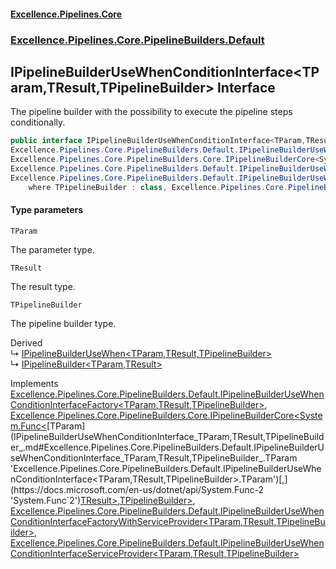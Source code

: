 #### [Excellence.Pipelines.Core](Excellence.Pipelines.md 'Excellence.Pipelines')
### [Excellence.Pipelines.Core.PipelineBuilders.Default](Excellence.Pipelines.md#Excellence.Pipelines.Core.PipelineBuilders.Default 'Excellence.Pipelines.Core.PipelineBuilders.Default')

## IPipelineBuilderUseWhenConditionInterface<TParam,TResult,TPipelineBuilder> Interface

The pipeline builder with the possibility to execute the pipeline steps conditionally.

```csharp
public interface IPipelineBuilderUseWhenConditionInterface<TParam,TResult,TPipelineBuilder> :
Excellence.Pipelines.Core.PipelineBuilders.Default.IPipelineBuilderUseWhenConditionInterfaceFactory<TParam, TResult, TPipelineBuilder>,
Excellence.Pipelines.Core.PipelineBuilders.Core.IPipelineBuilderCore<System.Func<TParam, TResult>, TPipelineBuilder>,
Excellence.Pipelines.Core.PipelineBuilders.Default.IPipelineBuilderUseWhenConditionInterfaceFactoryWithServiceProvider<TParam, TResult, TPipelineBuilder>,
Excellence.Pipelines.Core.PipelineBuilders.Default.IPipelineBuilderUseWhenConditionInterfaceServiceProvider<TParam, TResult, TPipelineBuilder>
    where TPipelineBuilder : class, Excellence.Pipelines.Core.PipelineBuilders.Default.IPipelineBuilderUseWhenConditionInterface<TParam, TResult, TPipelineBuilder>
```
#### Type parameters

<a name='Excellence.Pipelines.Core.PipelineBuilders.Default.IPipelineBuilderUseWhenConditionInterface_TParam,TResult,TPipelineBuilder_.TParam'></a>

`TParam`

The parameter type.

<a name='Excellence.Pipelines.Core.PipelineBuilders.Default.IPipelineBuilderUseWhenConditionInterface_TParam,TResult,TPipelineBuilder_.TResult'></a>

`TResult`

The result type.

<a name='Excellence.Pipelines.Core.PipelineBuilders.Default.IPipelineBuilderUseWhenConditionInterface_TParam,TResult,TPipelineBuilder_.TPipelineBuilder'></a>

`TPipelineBuilder`

The pipeline builder type.

Derived  
&#8627; [IPipelineBuilderUseWhen&lt;TParam,TResult,TPipelineBuilder&gt;](IPipelineBuilderUseWhen_TParam,TResult,TPipelineBuilder_.md 'Excellence.Pipelines.Core.PipelineBuilders.Default.IPipelineBuilderUseWhen<TParam,TResult,TPipelineBuilder>')  
&#8627; [IPipelineBuilder&lt;TParam,TResult&gt;](IPipelineBuilder_TParam,TResult_.md 'Excellence.Pipelines.Core.PipelineBuilders.IPipelineBuilder<TParam,TResult>')

Implements [Excellence.Pipelines.Core.PipelineBuilders.Default.IPipelineBuilderUseWhenConditionInterfaceFactory&lt;](IPipelineBuilderUseWhenConditionInterfaceFactory_TParam,TResult,TPipelineBuilder_.md 'Excellence.Pipelines.Core.PipelineBuilders.Default.IPipelineBuilderUseWhenConditionInterfaceFactory<TParam,TResult,TPipelineBuilder>')[TParam](IPipelineBuilderUseWhenConditionInterface_TParam,TResult,TPipelineBuilder_.md#Excellence.Pipelines.Core.PipelineBuilders.Default.IPipelineBuilderUseWhenConditionInterface_TParam,TResult,TPipelineBuilder_.TParam 'Excellence.Pipelines.Core.PipelineBuilders.Default.IPipelineBuilderUseWhenConditionInterface<TParam,TResult,TPipelineBuilder>.TParam')[,](IPipelineBuilderUseWhenConditionInterfaceFactory_TParam,TResult,TPipelineBuilder_.md 'Excellence.Pipelines.Core.PipelineBuilders.Default.IPipelineBuilderUseWhenConditionInterfaceFactory<TParam,TResult,TPipelineBuilder>')[TResult](IPipelineBuilderUseWhenConditionInterface_TParam,TResult,TPipelineBuilder_.md#Excellence.Pipelines.Core.PipelineBuilders.Default.IPipelineBuilderUseWhenConditionInterface_TParam,TResult,TPipelineBuilder_.TResult 'Excellence.Pipelines.Core.PipelineBuilders.Default.IPipelineBuilderUseWhenConditionInterface<TParam,TResult,TPipelineBuilder>.TResult')[,](IPipelineBuilderUseWhenConditionInterfaceFactory_TParam,TResult,TPipelineBuilder_.md 'Excellence.Pipelines.Core.PipelineBuilders.Default.IPipelineBuilderUseWhenConditionInterfaceFactory<TParam,TResult,TPipelineBuilder>')[TPipelineBuilder](IPipelineBuilderUseWhenConditionInterface_TParam,TResult,TPipelineBuilder_.md#Excellence.Pipelines.Core.PipelineBuilders.Default.IPipelineBuilderUseWhenConditionInterface_TParam,TResult,TPipelineBuilder_.TPipelineBuilder 'Excellence.Pipelines.Core.PipelineBuilders.Default.IPipelineBuilderUseWhenConditionInterface<TParam,TResult,TPipelineBuilder>.TPipelineBuilder')[&gt;](IPipelineBuilderUseWhenConditionInterfaceFactory_TParam,TResult,TPipelineBuilder_.md 'Excellence.Pipelines.Core.PipelineBuilders.Default.IPipelineBuilderUseWhenConditionInterfaceFactory<TParam,TResult,TPipelineBuilder>'), [Excellence.Pipelines.Core.PipelineBuilders.Core.IPipelineBuilderCore&lt;](IPipelineBuilderCore_TPipelineDelegate,TPipelineBuilder_.md 'Excellence.Pipelines.Core.PipelineBuilders.Core.IPipelineBuilderCore<TPipelineDelegate,TPipelineBuilder>')[System.Func&lt;](https://docs.microsoft.com/en-us/dotnet/api/System.Func-2 'System.Func`2')[TParam](IPipelineBuilderUseWhenConditionInterface_TParam,TResult,TPipelineBuilder_.md#Excellence.Pipelines.Core.PipelineBuilders.Default.IPipelineBuilderUseWhenConditionInterface_TParam,TResult,TPipelineBuilder_.TParam 'Excellence.Pipelines.Core.PipelineBuilders.Default.IPipelineBuilderUseWhenConditionInterface<TParam,TResult,TPipelineBuilder>.TParam')[,](https://docs.microsoft.com/en-us/dotnet/api/System.Func-2 'System.Func`2')[TResult](IPipelineBuilderUseWhenConditionInterface_TParam,TResult,TPipelineBuilder_.md#Excellence.Pipelines.Core.PipelineBuilders.Default.IPipelineBuilderUseWhenConditionInterface_TParam,TResult,TPipelineBuilder_.TResult 'Excellence.Pipelines.Core.PipelineBuilders.Default.IPipelineBuilderUseWhenConditionInterface<TParam,TResult,TPipelineBuilder>.TResult')[&gt;](https://docs.microsoft.com/en-us/dotnet/api/System.Func-2 'System.Func`2')[,](IPipelineBuilderCore_TPipelineDelegate,TPipelineBuilder_.md 'Excellence.Pipelines.Core.PipelineBuilders.Core.IPipelineBuilderCore<TPipelineDelegate,TPipelineBuilder>')[TPipelineBuilder](IPipelineBuilderUseWhenConditionInterface_TParam,TResult,TPipelineBuilder_.md#Excellence.Pipelines.Core.PipelineBuilders.Default.IPipelineBuilderUseWhenConditionInterface_TParam,TResult,TPipelineBuilder_.TPipelineBuilder 'Excellence.Pipelines.Core.PipelineBuilders.Default.IPipelineBuilderUseWhenConditionInterface<TParam,TResult,TPipelineBuilder>.TPipelineBuilder')[&gt;](IPipelineBuilderCore_TPipelineDelegate,TPipelineBuilder_.md 'Excellence.Pipelines.Core.PipelineBuilders.Core.IPipelineBuilderCore<TPipelineDelegate,TPipelineBuilder>'), [Excellence.Pipelines.Core.PipelineBuilders.Default.IPipelineBuilderUseWhenConditionInterfaceFactoryWithServiceProvider&lt;](IPipelineBuilderUseWhenConditionInterfaceFactoryWithServiceProvider_TParam,TResult,TPipelineBuilder_.md 'Excellence.Pipelines.Core.PipelineBuilders.Default.IPipelineBuilderUseWhenConditionInterfaceFactoryWithServiceProvider<TParam,TResult,TPipelineBuilder>')[TParam](IPipelineBuilderUseWhenConditionInterface_TParam,TResult,TPipelineBuilder_.md#Excellence.Pipelines.Core.PipelineBuilders.Default.IPipelineBuilderUseWhenConditionInterface_TParam,TResult,TPipelineBuilder_.TParam 'Excellence.Pipelines.Core.PipelineBuilders.Default.IPipelineBuilderUseWhenConditionInterface<TParam,TResult,TPipelineBuilder>.TParam')[,](IPipelineBuilderUseWhenConditionInterfaceFactoryWithServiceProvider_TParam,TResult,TPipelineBuilder_.md 'Excellence.Pipelines.Core.PipelineBuilders.Default.IPipelineBuilderUseWhenConditionInterfaceFactoryWithServiceProvider<TParam,TResult,TPipelineBuilder>')[TResult](IPipelineBuilderUseWhenConditionInterface_TParam,TResult,TPipelineBuilder_.md#Excellence.Pipelines.Core.PipelineBuilders.Default.IPipelineBuilderUseWhenConditionInterface_TParam,TResult,TPipelineBuilder_.TResult 'Excellence.Pipelines.Core.PipelineBuilders.Default.IPipelineBuilderUseWhenConditionInterface<TParam,TResult,TPipelineBuilder>.TResult')[,](IPipelineBuilderUseWhenConditionInterfaceFactoryWithServiceProvider_TParam,TResult,TPipelineBuilder_.md 'Excellence.Pipelines.Core.PipelineBuilders.Default.IPipelineBuilderUseWhenConditionInterfaceFactoryWithServiceProvider<TParam,TResult,TPipelineBuilder>')[TPipelineBuilder](IPipelineBuilderUseWhenConditionInterface_TParam,TResult,TPipelineBuilder_.md#Excellence.Pipelines.Core.PipelineBuilders.Default.IPipelineBuilderUseWhenConditionInterface_TParam,TResult,TPipelineBuilder_.TPipelineBuilder 'Excellence.Pipelines.Core.PipelineBuilders.Default.IPipelineBuilderUseWhenConditionInterface<TParam,TResult,TPipelineBuilder>.TPipelineBuilder')[&gt;](IPipelineBuilderUseWhenConditionInterfaceFactoryWithServiceProvider_TParam,TResult,TPipelineBuilder_.md 'Excellence.Pipelines.Core.PipelineBuilders.Default.IPipelineBuilderUseWhenConditionInterfaceFactoryWithServiceProvider<TParam,TResult,TPipelineBuilder>'), [Excellence.Pipelines.Core.PipelineBuilders.Default.IPipelineBuilderUseWhenConditionInterfaceServiceProvider&lt;](IPipelineBuilderUseWhenConditionInterfaceServiceProvider_TParam,TResult,TPipelineBuilder_.md 'Excellence.Pipelines.Core.PipelineBuilders.Default.IPipelineBuilderUseWhenConditionInterfaceServiceProvider<TParam,TResult,TPipelineBuilder>')[TParam](IPipelineBuilderUseWhenConditionInterface_TParam,TResult,TPipelineBuilder_.md#Excellence.Pipelines.Core.PipelineBuilders.Default.IPipelineBuilderUseWhenConditionInterface_TParam,TResult,TPipelineBuilder_.TParam 'Excellence.Pipelines.Core.PipelineBuilders.Default.IPipelineBuilderUseWhenConditionInterface<TParam,TResult,TPipelineBuilder>.TParam')[,](IPipelineBuilderUseWhenConditionInterfaceServiceProvider_TParam,TResult,TPipelineBuilder_.md 'Excellence.Pipelines.Core.PipelineBuilders.Default.IPipelineBuilderUseWhenConditionInterfaceServiceProvider<TParam,TResult,TPipelineBuilder>')[TResult](IPipelineBuilderUseWhenConditionInterface_TParam,TResult,TPipelineBuilder_.md#Excellence.Pipelines.Core.PipelineBuilders.Default.IPipelineBuilderUseWhenConditionInterface_TParam,TResult,TPipelineBuilder_.TResult 'Excellence.Pipelines.Core.PipelineBuilders.Default.IPipelineBuilderUseWhenConditionInterface<TParam,TResult,TPipelineBuilder>.TResult')[,](IPipelineBuilderUseWhenConditionInterfaceServiceProvider_TParam,TResult,TPipelineBuilder_.md 'Excellence.Pipelines.Core.PipelineBuilders.Default.IPipelineBuilderUseWhenConditionInterfaceServiceProvider<TParam,TResult,TPipelineBuilder>')[TPipelineBuilder](IPipelineBuilderUseWhenConditionInterface_TParam,TResult,TPipelineBuilder_.md#Excellence.Pipelines.Core.PipelineBuilders.Default.IPipelineBuilderUseWhenConditionInterface_TParam,TResult,TPipelineBuilder_.TPipelineBuilder 'Excellence.Pipelines.Core.PipelineBuilders.Default.IPipelineBuilderUseWhenConditionInterface<TParam,TResult,TPipelineBuilder>.TPipelineBuilder')[&gt;](IPipelineBuilderUseWhenConditionInterfaceServiceProvider_TParam,TResult,TPipelineBuilder_.md 'Excellence.Pipelines.Core.PipelineBuilders.Default.IPipelineBuilderUseWhenConditionInterfaceServiceProvider<TParam,TResult,TPipelineBuilder>')